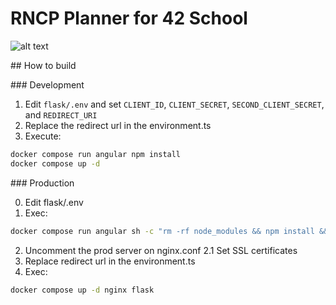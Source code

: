 # RNCP Planner for 42 School

![alt text](image.png)

## How to build

### Development

1. Edit `flask/.env` and set `CLIENT_ID`, `CLIENT_SECRET`, `SECOND_CLIENT_SECRET`, and `REDIRECT_URI`
2. Replace the redirect url in the environment.ts
3. Execute:

```bash
docker compose run angular npm install
docker compose up -d
```

### Production

0. Edit flask/.env
1. Exec:
```bash
docker compose run angular sh -c "rm -rf node_modules && npm install && ng build"
```

2. Uncomment the prod server on nginx.conf
    2.1 Set SSL certificates
3. Replace redirect url in the environment.ts
4. Exec:
```bash
docker compose up -d nginx flask
```